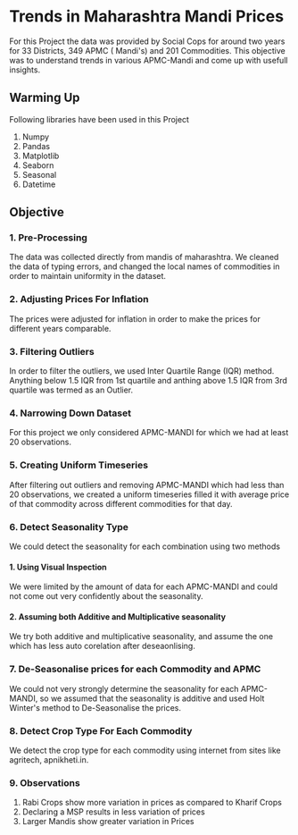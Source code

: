 # Trends in Maharashtra Mandi Prices
For this Project the data was provided by Social Cops for around two years for 33 Districts, 349 APMC ( Mandi's) and 201 Commodities. This objective was to understand trends in various APMC-Mandi and come up with usefull insights.

## Warming Up
Following libraries have been used in this Project
1. Numpy
2. Pandas
3. Matplotlib
4. Seaborn
5. Seasonal
6. Datetime


## Objective

### 1. Pre-Processing

The data was collected directly from mandis of maharashtra. We cleaned the data of typing errors, and changed the local names of commodities in order to maintain uniformity in the dataset.

### 2. Adjusting Prices For Inflation

The prices were adjusted for inflation in order to make the prices for different years comparable.

### 3. Filtering Outliers

In order to filter the outliers, we used Inter Quartile Range (IQR) method. Anything below 1.5 IQR from 1st quartile and anthing above 1.5 IQR from 3rd quartile was termed as an Outlier.

### 4. Narrowing Down Dataset

For this project we only considered APMC-MANDI for which we had at least 20 observations.

### 5. Creating Uniform Timeseries
After filtering out outliers and removing APMC-MANDI which had less than 20 observations, we created a uniform timeseries filled it with average price of that commodity across different commodities for that day.

### 6. Detect Seasonality Type
We could detect the seasonality for each combination using two methods
#### 1. Using Visual Inspection
We were limited by the amount of data for each APMC-MANDI and could not come out very confidently about the seasonality.

#### 2. Assuming both Additive and Multiplicative seasonality
We try both additive and multiplicative seasonality, and assume the one which has less auto corelation after deseaonlising.


### 7. De-Seasonalise prices for each Commodity and APMC
We could not very strongly determine the seasonality for each APMC-MANDI, so we assumed that the seasonality is additive and used Holt Winter's method to De-Seasonalise the prices.

### 8. Detect Crop Type For Each Commodity
We detect the crop type for each commodity using internet from sites like agritech, apnikheti.in.

### 9. Observations

1. Rabi Crops show more variation in prices as compared to Kharif Crops
2. Declaring a MSP results in less variation of prices
3. Larger Mandis show greater variation in Prices

